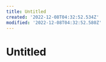 ```yaml
---
title: Untitled
created: '2022-12-08T04:32:52.534Z'
modified: '2022-12-08T04:32:52.580Z'
---
```


# Untitled
